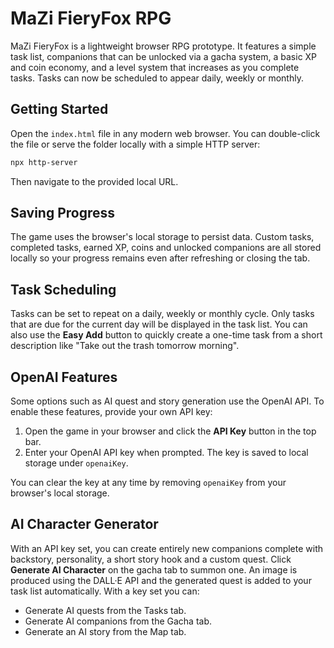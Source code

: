 # MaZi FieryFox RPG

MaZi FieryFox is a lightweight browser RPG prototype. It features a simple task list, companions that can be unlocked via a gacha system, a basic XP and coin economy, and a level system that increases as you complete tasks. Tasks can now be scheduled to appear daily, weekly or monthly.

## Getting Started

Open the `index.html` file in any modern web browser. You can double-click the file or serve the folder locally with a simple HTTP server:

```bash
npx http-server
```

Then navigate to the provided local URL.


## Saving Progress

The game uses the browser's local storage to persist data. Custom tasks, completed tasks, earned XP, coins and unlocked companions are all stored locally so your progress remains even after refreshing or closing the tab.

## Task Scheduling

Tasks can be set to repeat on a daily, weekly or monthly cycle. Only tasks that are due for the current day will be displayed in the task list.
You can also use the **Easy Add** button to quickly create a one-time task from a short description like "Take out the trash tomorrow morning".

## OpenAI Features

Some options such as AI quest and story generation use the OpenAI API. To enable these features, provide your own API key:

1. Open the game in your browser and click the **API Key** button in the top bar.
2. Enter your OpenAI API key when prompted. The key is saved to local storage under `openaiKey`.

You can clear the key at any time by removing `openaiKey` from your browser's local storage.
## AI Character Generator

With an API key set, you can create entirely new companions complete with backstory, personality, a short story hook and a custom quest. Click **Generate AI Character** on the gacha tab to summon one. An image is produced using the DALL·E API and the generated quest is added to your task list automatically.
With a key set you can:
 - Generate AI quests from the Tasks tab.
 - Generate AI companions from the Gacha tab.
 - Generate an AI story from the Map tab.



